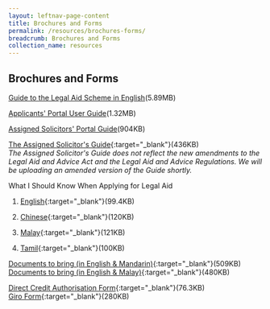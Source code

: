 ```yaml
---
layout: leftnav-page-content
title: Brochures and Forms
permalink: /resources/brochures-forms/
breadcrumb: Brochures and Forms
collection_name: resources
---
```

Brochures and Forms
---

[Guide to the Legal Aid Scheme in English](/files/Guide-to-legal-scheme-english.pdf)(5.89MB) <br>

 

[Applicants' Portal User Guide](/files/Applicants-Portal-User-Guide.pdf)(1.32MB) <br>

 

[Assigned Solicitors' Portal Guide](/files/AS-Portal-Guide.pdf)(904KB) <br>

 

[The Assigned Solicitor's Guide](/files/LAB-AS-Guide.pdf){:target="_blank"}(436KB) <br>
*The Assigned Solicitor's Guide does not reflect the new amendments to the Legal Aid and Advice Act and the Legal Aid and Advice Regulations. We will be uploading an amended version of the Guide shortly.* <br>

 

What I Should Know When Applying for Legal Aid<br>
1. [English](/files/what-I-should-know-english.pdf){:target="_blank"}(99.4KB) <br>

2. [Chinese](/files/what-I-should-know-chinese.pdf){:target="_blank"}(120KB) <br>

3. [Malay](/files/what-I-should-know-malay.pdf){:target="_blank"}(121KB) <br>

4. [Tamil](/files/what-I-should-know-tamil.pdf){:target="_blank"}(100KB) <br>

 

[Documents to bring (in English & Mandarin)](/files/Documents-To-Bring-Eng-and-Mandarin.pdf){:target="_blank"}(509KB) <br>
[Documents to bring (in English & Malay)](/files/Docs-to-Bring-Eng-and-Malay.pdf){:target="_blank"}(480KB) <br>

 

[Direct Credit Authorisation Form](/files/DCA-Form.pdf){:target="_blank"}(76.3KB)<br>
[Giro Form](/files/Giro-form.pdf){:target="_blank"}(280KB)<br>

